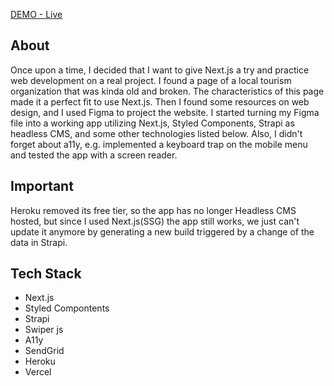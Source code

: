 [DEMO - Live](https://beskid-zielony.vercel.app/)

## About

Once upon a time, I decided that I want to give Next.js a try and practice web development on a real project. I found a page of a local tourism organization that was kinda old and broken. The characteristics of this page made it a perfect fit to use Next.js. Then I found some resources on web design, and I used Figma to project the website. I started turning my Figma file into a working app utilizing Next.js, Styled Components, Strapi as headless CMS, and some other technologies listed below. Also, I didn't forget about a11y, e.g. implemented a keyboard trap on the mobile menu and tested the app with a screen reader.

## Important

Heroku removed its free tier, so the app has no longer Headless CMS hosted, but since I used Next.js(SSG) the app still works, we just can't update it anymore by generating a new build triggered by a change of the data in Strapi. 

## Tech Stack

- Next.js
- Styled Compontents
- Strapi
- Swiper js
- A11y
- SendGrid
- Heroku
- Vercel
